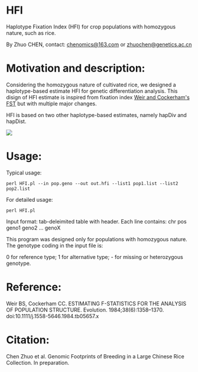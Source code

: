 # HFI
Haplotype Fixation Index (HFI) for crop populations with homozygous nature, such as rice.

By Zhuo CHEN, contact: chenomics@163.com or zhuochen@genetics.ac.cn

# Motivation and description:

Considering the homozygous nature of cultivated rice, we designed a haplotype-based estimate HFI for genetic differentiation analysis. This disign of HFI estimate is inspired from fixation index [Weir and Cockerham's FST](https://doi.org/10.1111/j.1558-5646.1984.tb05657.x) but with multiple major changes.

HFI is based on two other haplotype-based estimates, namely hapDiv and hapDist.

![](http://latex.codecogs.com/gif.latex?\hapDiv=\sum_{i=1}^{n}\sum_{j=i}^{n}x_{i}x_{j}d_{ij})

# Usage:

Typical usage:

`perl HFI.pl --in pop.geno --out out.hfi --list1 pop1.list --list2 pop2.list`

For detailed usage:

`perl HFI.pl`

Input format: tab-deleimited table with header. Each line contains: chr pos geno1 geno2 ... genoX

This program was designed only for populations with homozygous nature. The genotype coding in the input file is:

0 for reference type; 1 for alternative type; - for missing or heterozygous genotype.

# Reference:

Weir BS, Cockerham CC. ESTIMATING F-STATISTICS FOR THE ANALYSIS OF POPULATION STRUCTURE. Evolution. 1984;38(6):1358–1370. doi:10.1111/j.1558-5646.1984.tb05657.x

# Citation:

Chen Zhuo et al. Genomic Footprints of Breeding in a Large Chinese Rice Collection. In preparation.
